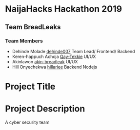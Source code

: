# NaijaHacks Hackathon 2019

## Team BreadLeaks

### Team Members
- Dehinde Molade [dehinde007](https://github.com/dehinde007) Team Lead/ Frontend/ Backend
- Keren-happuch Achoja [Qay-Tekkie](https://github.com/Qay-Tekkie) UI/UX
- Akinlawon [akin-breadleak](https://github.com/akin-breadleak) UI/UX
- Hill Onyechekwa [hillariee](https://github.com/hillariee) Backend Nodejs

# Project Title

# Project Description
A cyber security team
